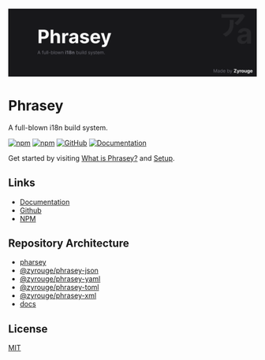 ![](./media/banner-compact.png)

# Phrasey

A full-blown i18n build system.

[![npm](https://img.shields.io/npm/v/phrasey)](https://npmjs.com/packages/phrasey)
[![npm](https://img.shields.io/npm/dw/phrasey)](https://npmjs.com/packages/phrasey)
[![GitHub](https://img.shields.io/github/license/zyrouge/phrasey)](https://github.com/zyrouge/phrasey)
[![Documentation](https://github.com/zyrouge/phrasey/actions/workflows/docs.yml/badge.svg)](https://github.com/zyrouge/phrasey/actions/workflows/docs.yml)

Get started by visiting [What is Phrasey?](https://zyrouge.github.io/phrasey/getting-started/) and [Setup](https://zyrouge.github.io/phrasey/getting-started/setup.html).

## Links

-   [Documentation](https://zyrouge.github.io/phrasey/)
-   [Github](https://github.com/zyrouge/phrasey/)
-   [NPM](https://npmjs.com/packages/phrasey/)

## Repository Architecture

-   [pharsey](./src)
-   [@zyrouge/phrasey-json](./subpackages/phrasey-json/)
-   [@zyrouge/phrasey-yaml](./subpackages/phrasey-yaml/)
-   [@zyrouge/phrasey-toml](./subpackages/phrasey-toml/)
-   [@zyrouge/phrasey-xml](./subpackages/phrasey-xml/)
-   [docs](./docs)

## License

[MIT](./LICENSE)
